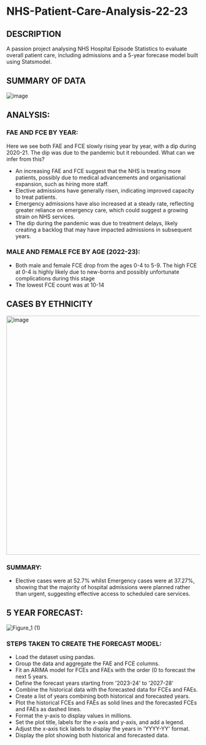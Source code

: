 # NHS-Patient-Care-Analysis-22-23

## DESCRIPTION
A passion project analysing NHS Hospital Episode Statistics to evaluate overall patient care, including admissions and a 5-year forecase model built using Statsmodel.

## SUMMARY OF DATA
![image](https://github.com/user-attachments/assets/43ade539-70ce-45e8-b606-ee83da1349a9)

## ANALYSIS:

### FAE AND FCE BY YEAR:
Here we see both FAE and FCE slowly rising year by year, with a dip during 2020-21. The dip was due to the pandemic but it rebounded. What can we infer from this?
- An increasing FAE and FCE suggest that the NHS is treating more patients, possibly due to medical advancements and organisational expansion, such as hiring more staff.
- Elective admissions have generally risen, indicating improved capacity to treat patients.
- Emergency admissions have also increased at a steady rate, reflecting greater reliance on emergency care, which could suggest a growing strain on NHS services.
- The dip during the pandemic was due to treatment delays, likely creating a backlog that may have impacted admissions in subsequent years.

### MALE AND FEMALE FCE BY AGE (2022-23):
- Both male and female FCE drop from the ages 0-4 to 5-9. The high FCE at 0-4 is highly likely due to new-borns and possibly unfortunate complications during this stage
- The lowest FCE count was at 10-14

## CASES BY ETHNICITY
<img width="1113" height="623" alt="image" src="https://github.com/user-attachments/assets/0772b791-8cc2-4763-8edc-cef49d86e923" />

### SUMMARY:
- Elective cases were at 52.7% whilst Emergency cases were at 37.27%, showing that the majority of hospital admissions were planned rather than urgent, suggesting effective access to scheduled care services.

## 5 YEAR FORECAST:
![Figure_1 (1)](https://github.com/user-attachments/assets/56292bfc-d01d-42d3-b434-5716429d12e0)

### STEPS TAKEN TO CREATE THE FORECAST MODEL:
- Load the dataset using pandas.
- Group the data and aggregate the FAE and FCE columns.
- Fit an ARIMA model for FCEs and FAEs with the order (0 to forecast the next 5 years.
- Define the forecast years starting from '2023-24' to '2027-28'
- Combine the historical data with the forecasted data for FCEs and FAEs.
- Create a list of years combining both historical and forecasted years.
- Plot the historical FCEs and FAEs as solid lines and the forecasted FCEs and FAEs as dashed lines.
- Format the y-axis to display values in millions.
- Set the plot title, labels for the x-axis and y-axis, and add a legend.
- Adjust the x-axis tick labels to display the years in 'YYYY-YY' format.
- Display the plot showing both historical and forecasted data.
